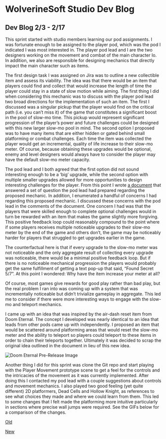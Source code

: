# WolverineSoft Studio Dev Blog
## Dev Blog 2/3 - 2/17

This sprint started with studio members learning our pod assignments. I was fortunate enough to be assigned to the player pod, which was the pod I indicated I was most interested in. The player pod lead and I are the two designers working on the movement and combat of the main character Io. In addition, we also are responsible for designing mechanics that directly impact the main character such as items. 

The first design task I was assigned on Jira was to outline a new collectible item and assess its viability. The idea was that there would be an item that players could find and collect that would increase the length of time the player could stay in a state of slow motion while aiming. The first thing I did when considering this mechanic was to discuss with the player pod lead two broad directions for the implementation of such an item. The first I discussed was a singular pickup that the player would find on the critical path (i.e. you can’t miss it) of the game that constitutes a significant boost in the pool of slow-mo time. This pickup would represent significant progression of the player’s power and future challenges could be designed with this new larger slow-mo pool in mind. The second option I proposed was to have many items that are either hidden or gated behind small platforming or combat challenges. Each time the item was collected the player would get an incremental, quality of life increase to their slow-mo meter. Of course, because obtaining these upgrades would be optional, enemy and level designers would always have to consider the player may have the default slow-mo meter capacity.

The pod lead and I both agreed that the first option did not sound interesting enough to be a ‘big’ upgrade, while the second option with multiple smaller upgrades allowed for more opportunities to design interesting challenges for the player. 
From this point I wrote [a document](https://docs.google.com/document/d/1KUtRRBMq8uqpyk0kP86IlGxvxjnUNe4FZTW7grFuLh8/edit?usp=sharing) that answered a set of question the pod lead had prepared regarding the proposed mechanic. In addition, I enumerated a handful of concerns I had regarding this proposed mechanic. I discussed these concerns with the pod lead in the comments of the document. One concern I had was that the players that were skilled enough to complete optional challenges would in turn be rewarded with an item that makes the game slightly more forgiving. This positive feedback loop could reasonably compound to the point where if some players receives multiple noticeable upgrades to their slow-mo meter by the end of the game and others don’t, the game may be noticeably harder for players that struggled to get upgrades earlier in the game. 

The counterfactual here is that if every upgrade to the slow-mo meter was not noticeable and the only aggregate result of collecting every upgrade was noticeable, there would be a minimal positive feedback loop. But if there is no noticeable mechanical progression the players would probably get the same fulfillment of getting a text pop-up that said, “Found Secret 5/7”. At this point I wondered: Why have the item increase your meter at all?

Of course, most games give rewards for good play rather than bad play, but the real problem I ran into was coming up with a system that was incrementally noticeable but didn’t trivialize gameplay in aggregate. This led me to consider if there were more interesting ways to engage with the slow-mo and teleport mechanics. 

I came up with an idea that was inspired by the air-dash reset item from Doom Eternal. The concept I developed was nearly identical to an idea that leads from other pods came up with independently. I proposed an item that would be scattered around platforming areas that would reset the slow-mo meter and the ability to teleport so players could teleport to these items in order to chain their teleports together. Ultimately it was decided to scrap the original idea outlined in the document in lieu of this new idea.

![Doom Eternal Pre-Release Image](https://i.imgur.com/PEkC3QJ.jpg)

Another thing I did for this sprint was clone the Git repo and start playing with the Player Movement prototype scene to get a feel for the controls and the intricacies of the movement as it was currently implemented. After doing this I contacted my pod lead with a couple suggestions about controls and movement mechanics. I also played two good feeling (yet quite different) 2D platformers, Dead Cells and Hollow Knight, as references to see what choices they made and where we could learn from them. This led to some changes that I felt made the platforming more intuitive particularly in sections where precise wall jumps were required. See the GIFs below for a comparison of the changes.

[Old](https://i.imgur.com/tTe9YcT.gifv)

[New](https://i.imgur.com/dD3K0nY.gifv)
